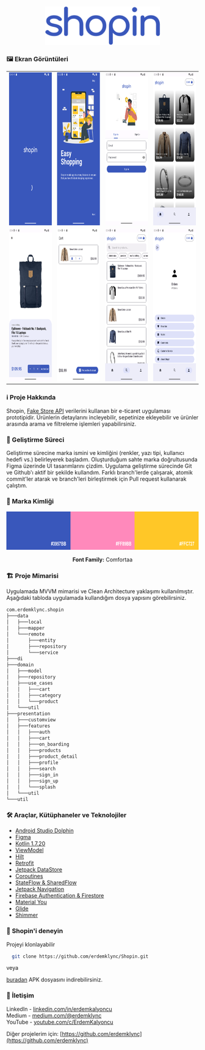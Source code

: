 <br/>
<div align="center">
    <a>
        <img src="assets/shopin.png" alt="Logo" height="100">
    </a>
</div>

### 🖼️ Ekran Görüntüleri
<table align="center">
  <tr>
    <td><img src="assets/1.png" height="400px" /></td>
    <td><img src="assets/2.png" height="400px" /></td>
    <td><img src="assets/3.png" height="400px" /></td>
    <td><img src="assets/4.png" height="400px" /></td>
  </tr>
  <tr>
    <td><img src="assets/5.png" height="400px" /></td>
    <td><img src="assets/6.png" height="400px" /></td>
    <td><img src="assets/7.png" height="400px" /></td>
    <td><img src="assets/8.png" height="400px" /></td>
  </tr>
</table>


### ℹ️ Proje Hakkında
Shopin, <a href="fakestoreapi.com">Fake Store API</a> verilerini kullanan bir e-ticaret uygulaması prototipidir. Ürünlerin detaylarını incleyebilir, sepetinize ekleyebilir ve ürünler arasında arama ve filtreleme işlemleri yapabilirsiniz.

### 🚀 Geliştirme Süreci
Geliştirme sürecine marka ismini ve kimliğini (renkler, yazı tipi, kullanıcı hedefi vs.) belirleyerek başladım. Oluşturduğum sahte marka doğrultusunda Figma üzerinde UI tasarımlarını çizdim. Uygulama geliştirme sürecinde Git ve Github'ı aktif bir şekilde kullandım. Farklı branch'lerde çalışarak, atomik commit'ler atarak ve branch'leri birleştirmek için Pull request kullanarak çalıştım.

### 💎 Marka Kimliği

<div align="center">
    <img src="assets/colors.png" alt="Logo" height="100">
    <p align="center"><b>Font Family:</b> Comfortaa</p>
</div>


### 🏗️ Proje Mimarisi

Uygulamada MVVM mimarisi ve Clean Architecture yaklaşımı kullanılmıştır. Aşağıdaki tabloda uygulamada kullandığım dosya yapısını görebilirsiniz.

```
com.erdemklync.shopin
├───data
│   ├───local
│   ├───mapper
│   └───remote
│       ├───entity
│       ├───repository
│       └───service
├───di
├───domain
│   ├───model
│   ├───repository
│   ├───use_cases
│   │   ├───cart
│   │   ├───category
│   │   └───product
│   └───util
├───presentation
│   ├───customview
│   ├───features
│   │   ├───auth
│   │   ├───cart
│   │   ├───on_boarding
│   │   ├───products
│   │   ├───product_detail
│   │   ├───profile
│   │   ├───search
│   │   ├───sign_in
│   │   ├───sign_up
│   │   └───splash
│   └───util
└───util
```

### 🛠️ Araçlar, Kütüphaneler ve Teknolojiler
- [Android Studio Dolphin](https://developer.android.com/studio)
- [Figma](https://figma.com/)
- [Kotlin 1.7.20](https://kotlinlang.org)
- [ViewModel](https://developer.android.com/topic/libraries/architecture/viewmodel)
- [Hilt](https://developer.android.com/training/dependency-injection/hilt-android)
- [Retrofit](https://square.github.io/retrofit)
- [Jetpack DataStore](https://developer.android.com/topic/libraries/architecture/datastore)
- [Coroutines](https://kotlinlang.org/docs/reference/coroutines-overview.html) 
- [StateFlow & SharedFlow](https://developer.android.com/kotlin/flow/stateflow-and-sharedflow)
- [Jetpack Navigation](https://developer.android.com/guide/navigation) 
- [Firebase Authentication & Firestore](https://firebase.google.com)
- [Material You](https://m3.material.io)
- [Glide](https://bumptech.github.io/glide)
- [Shimmer](https://facebook.github.io/shimmer-android/) 

### 📲 Shopin'i deneyin
Projeyi klonlayabilir

```sh
  git clone https://github.com/erdemklync/Shopin.git
```

veya

<a href="https://github.com/erdemklync/Shopin/releases/tag/1.0">buradan</a> APK dosyasını indirebilirsiniz.


### 📧 İletişim

LinkedIn - [linkedin.com/in/erdemkalyoncu](https://linkedin.com/in/erdemkalyoncu)<br />
Medium - [medium.com/@erdemklync](https://medium.com/@erdemklync)<br />
YouTube - [youtube.com/c/ErdemKalyoncu](https://www.youtube.com/c/ErdemKalyoncu)<br />

Diğer projelerim için: [https://github.com/erdemklync](https://github.com/erdemklync)
